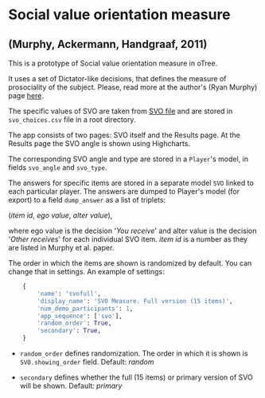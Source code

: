 # Social value orientation measure
## (Murphy, Ackermann,  Handgraaf, 2011)

This is a prototype of Social value orientation measure in oTree.

It uses a set of Dictator-like decisions, that defines the measure of 
prosociality of the subject. Please, read more at the author's (Ryan Murphy) 
page [here](http://vlab.ethz.ch/styled-2/index.html).


The specific values of SVO are taken from [SVO file](http://ryanomurphy.com/styled-2/downloads/files/SVO_slider_va_p1.pdf)
and are stored in `svo_choices.csv` file in a root directory. 

The app consists of two pages: SVO itself and the Results page.
At the Results page the SVO angle is shown using Highcharts.

The corresponding SVO angle and type are stored in a `Player`'s model, in
fields `svo_angle` and `svo_type`.

The answers for specific items are stored in a separate model `SVO` linked to 
each particular player. The answers are dumped to Player's model (for export) to a field `dump_answer` as a list
of triplets:

(*item id*, *ego value*, *alter value*),

where ego value is the decision '_You receive_' and alter value is the decision '_Other receives_' for each 
individual SVO item. *item id* is a number as they are listed in Murphy et al. paper. 

The order in which the items are shown is randomized by default. You can change that in settings. An example of
settings:

```python
    {
        'name': 'svofull',
        'display_name': 'SVO Measure. Full version (15 items)',
        'num_demo_participants': 1,
        'app_sequence': ['svo'],
        'random_order': True,
        'secondary': True,
    }
```

* `random_order` defines randomization. The order in which it is shown is `SVO.showing_order` field. Default: _random_

* `secondary` defines whether the full (15 items) or primary version of SVO will be shown. Default: _primary_ 


 
